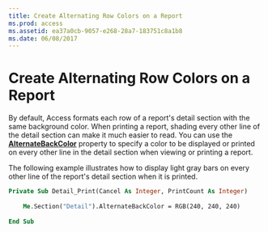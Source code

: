 ```yaml
---
title: Create Alternating Row Colors on a Report
ms.prod: access
ms.assetid: ea37a0cb-9057-e268-28a7-183751c8a1b8
ms.date: 06/08/2017
---
```



# Create Alternating Row Colors on a Report

By default, Access formats each row of a report's detail section with the same background color. When printing a report, shading every other line of the detail section can make it much easier to read. You can use the **[AlternateBackColor](../../../api/Access.Section.AlternateBackColor.md)** property to specify a color to be displayed or printed on every other line in the detail section when viewing or printing a report.

The following example illustrates how to display light gray bars on every other line of the report's detail section when it is printed.



```vb
Private Sub Detail_Print(Cancel As Integer, PrintCount As Integer) 
 
    Me.Section("Detail").AlternateBackColor = RGB(240, 240, 240) 
     
End Sub
```



